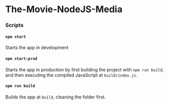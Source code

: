 # The-Movie-NodeJS-Media


### Scripts

#### `npm start`

Starts the app in development 

#### `npm start:prod`

Starts the app in production by first building the project with `npm run build`, and then executing the compiled JavaScript at `build/index.js`.

#### `npm run build`

Builds the app at `build`, cleaning the folder first.

